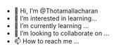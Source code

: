 - 👋 Hi, I’m @Thotamallacharan
- 👀 I’m interested in learning...
- 🌱 I’m currently learning ...
- 💞️ I’m looking to collaborate on ...
- 📫 How to reach me ...

<!---
Thotamallacharan/Thotamallacharan is a ✨ special ✨ repository because its `README.md` (this file) appears on your GitHub profile.
You can click the Preview link to take a look at your changes.
--->
